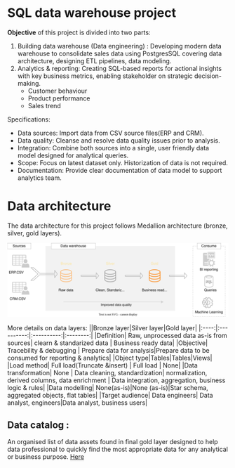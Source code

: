 # SQL data warehouse project


<b>Objective</b> of this project is divided into two parts:

1. Building data warehouse (Data engineering) : Developing modern data warehouse to consolidate sales data using PostgresSQL covering data architecture, designing ETL pipelines, data modeling.
2. Analytics & reporting: Creating SQL-based reports for actional insights with key business metrics, enabling stakeholder on strategic decision-making.
   - Customer behaviour
   - Product performance
   - Sales trend

Specifications:
+ Data sources: Import data from CSV source files(ERP and CRM).
+ Data quality: Cleanse and resolve data quality issues prior to analysis.
+ Integration: Combine both sources into a single, user friendly data model designed for analytical queries.
+ Scope: Focus on latest dataset only. Historization of data is not required.
+ Documentation: Provide clear documentation of data model to support analytics team.


# Data architecture
The data architecture for this project follows Medallion architecture (bronze, silver, gold layers).

![GitHub Logo](https://github.com/sumedhadewan/sql_datawarehouse_project/blob/main/docs/images/Data%20architecture.svg)

More details on data layers:
||Bronze layer|Silver layer|Gold layer|
|:----:|:----------:|:----------:|:--------:|
|Definition| Raw, unprocessed data as-is from sources| clearn & standarized data | Business ready data|
|Objective| Tracebility & debugging | Prepare data for analysis|Prepare data to be consumed for reporting & analytics|
|Object type|Tables|Tables|Views|
|Load method| Full load(Truncate &insert) | Full load | None|
|Data transformation| None | Data cleaning, standardization| normalization, derived columns, data enrichment | Data integration, aggregation, business logic & rules|
|Data modelling| None(as-is)|None (as-is)|Star schema, aggregated objects, flat tables|
|Target audience| Data engineers| Data analyst, engineers|Data analyst, business users|

## Data catalog : 
An organised list of data assets found in final gold layer designed to help data professional to quickly find the most appropriate data for any analytical or business purpose. 
[Here](https://github.com/sumedhadewan/sql_datawarehouse_project/blob/main/docs/data_catalog.md)


